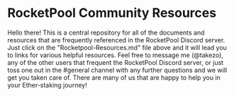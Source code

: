 # RocketPool Community Resources
Hello there!  This is a central repository for all of the documents and resources that are frequently referenced in the RocketPool Discord server.  Just click on the "Rocketpool-Resources.md" file above and it will lead you to links for various helpful resources.  Feel free to message me (@takezo), any of the other users that frequent the RocketPool Discord server, or just toss one out in the #general channel with any further questions and we will get you taken care of.  There are many of us that are happy to help you in your Ether-staking journey!
